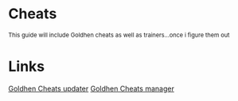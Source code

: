 # Cheats
<sub> This guide will include Goldhen cheats as well as trainers...once i figure them out </sub>

# Links 
[Goldhen Cheats updater](https://github.com/Nazky/GoldCheats-Updater/releases/tag/v1.5)
[Goldhen Cheats manager](https://github.com/GoldHEN/GoldHEN_Cheat_Manager/releases/tag/v0.7.0)

